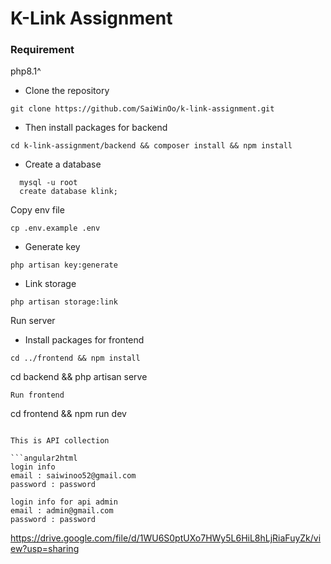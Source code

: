 # K-Link Assignment

### Requirement
php8.1^


- Clone the repository
```
git clone https://github.com/SaiWinOo/k-link-assignment.git
```
- Then install packages for backend
```
cd k-link-assignment/backend && composer install && npm install
```
- Create a database
```
  mysql -u root
  create database klink;
  ```
Copy env file
```
cp .env.example .env
```
- Generate key
```
php artisan key:generate
```
- Link storage
```
php artisan storage:link
```
Run server

- Install packages for frontend

```
cd ../frontend && npm install
```
cd backend && php artisan serve
```
Run frontend
```
cd frontend &&  npm run dev
```

This is API collection

```angular2html
login info 
email : saiwinoo52@gmail.com
password : password
```

```angular2html
login info for api admin
email : admin@gmail.com
password : password
```

https://drive.google.com/file/d/1WU6S0ptUXo7HWy5L6HiL8hLjRiaFuyZk/view?usp=sharing
